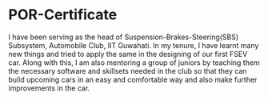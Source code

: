 # POR-Certificate

 I have been serving as the head of Suspension-Brakes-Steering(SBS) Subsystem, Automobile Club, IIT Guwahati. In my tenure, I have learnt many new things and tried to apply the same in the designing of our first FSEV car.
 Along with this, I am also mentoring a group of juniors by teaching them the necessary software and skillsets needed in the club so that they can build upcoming cars in an easy and comfortable way and also make further improvements in the car.
